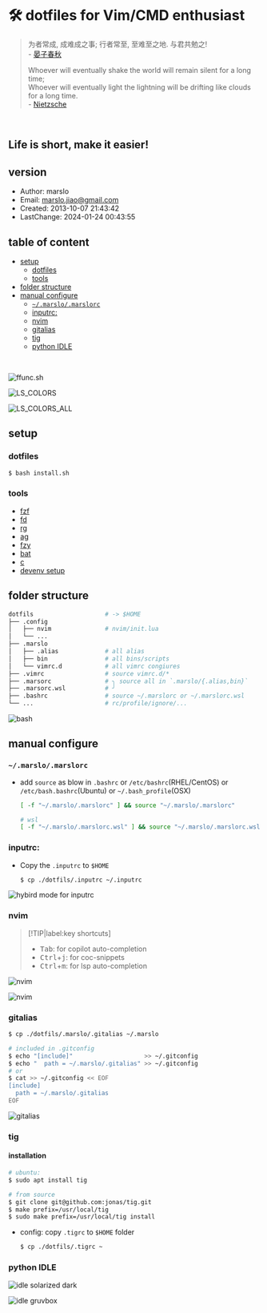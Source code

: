 🛠 dotfiles for Vim/CMD enthusiast
==========

>
> 为者常成, 成难成之事; 行者常至, 至难至之地. 与君共勉之! <br>
>                                           - [晏子春秋](https://web.archive.org/web/20061018194424/http://www.chinapage.com/big5/classic/yj0.htm)
>
>
> Whoever will eventually shake the world will remain silent for a long time;<br>
> Whoever will eventually light the lightning will be drifting like clouds for a long time.<br>
>                                           - [Nietzsche](https://www.aphorismen.de/zitat/5992)

<br>

Life is short, make it easier!
--------------

## version
- Author: marslo
- Email: marslo.jiao@gmail.com
- Created: 2013-10-07 21:43:42
- LastChange: 2024-01-24 00:43:55

## table of content
<!-- START doctoc generated TOC please keep comment here to allow auto update -->
<!-- DON'T EDIT THIS SECTION, INSTEAD RE-RUN doctoc TO UPDATE -->

- [setup](#setup)
  - [dotfiles](#dotfiles)
  - [tools](#tools)
- [folder structure](#folder-structure)
- [manual configure](#manual-configure)
  - [`~/.marslo/.marslorc`](#marslomarslorc)
  - [inputrc:](#inputrc)
  - [nvim](#nvim)
  - [gitalias](#gitalias)
  - [tig](#tig)
  - [python IDLE](#python-idle)

<!-- END doctoc generated TOC please keep comment here to allow auto update -->

<br>

![ffunc.sh](https://github.com/marslo/dotfiles/raw/assets/screenshots/ffunc.sh.gif)

![LS_COLORS](https://github.com/marslo/dotfiles/raw/assets/screenshots/LS_COLORS.png)

![LS_COLORS_ALL](https://github.com/marslo/dotfiles/raw/assets/screenshots/LS_COLORS_ALL.png)

## setup
### dotfiles
```bash
$ bash install.sh
```

### tools
- [fzf](https://marslo.github.io/ibook/devops/awesomeShell.html#fzf)
- [fd](https://marslo.github.io/ibook/devops/awesomeShell.html#fd)
- [rg](https://marslo.github.io/ibook/devops/awesomeShell.html#rg-the-faster-mg)
- [ag](https://marslo.github.io/ibook/devops/awesomeShell.html#ag-the-faster-mg)
- [fzy](https://marslo.github.io/ibook/devops/awesomeShell.html#fzy)
- [bat](https://marslo.github.io/ibook/devops/awesomeShell.html#bat)
- [c](https://marslo.github.io/ibook/devops/awesomeShell.html#c-bash-color)
- [devenv setup](https://marslo.github.io/ibook/linux/devenv.html)

## folder structure
```bash
dotfils                    # -> $HOME
├── .config
│   ├── nvim               # nvim/init.lua
│   └── ...
├── .marslo
│   ├── .alias             # all alias
│   ├── bin                # all bins/scripts
│   └── vimrc.d            # all vimrc congiures
├── .vimrc                 # source vimrc.d/*
├── .marsorc               # ╮ source all in `.marslo/{.alias,bin}`
├── .marsorc.wsl           # ╯
├── .bashrc                # source ~/.marslorc or ~/.marslorc.wsl
└── ...                    # rc/profile/ignore/...
```

![bash](https://github.com/marslo/dotfiles/raw/assets/screenshots/shell.png)

## manual configure
### `~/.marslo/.marslorc`
- add `source` as blow in `.bashrc` or `/etc/bashrc`(RHEL/CentOS) or `/etc/bash.bashrc`(Ubuntu) or `~/.bash_profile`(OSX)
  ```bash
  [ -f "~/.marslo/.marslorc" ] && source "~/.marslo/.marslorc"

  # wsl
  [ -f "~/.marslo/.marslorc.wsl" ] && source "~/.marslo/.marslorc.wsl"
  ```

### inputrc:
- Copy the `.inputrc` to `$HOME`
  ```bash
  $ cp ./dotfils/.inputrc ~/.inputrc
  ```

![hybird mode for inputrc](https://marslo.github.io/ibook/screenshot/shell/bash-bind-mode-string-cursor-shape.gif)

### nvim

> [!TIP|label:key shortcuts]
> - <kbd>Tab</kbd>: for copilot auto-completion
> - <kbd>Ctrl</kbd>+<kbd>j</kbd>: for coc-snippets
> - <kbd>Ctrl</kbd>+<kbd>m</kbd>: for lsp auto-completion

  ![nvim](https://github.com/marslo/ibook/raw/marslo/docs/screenshot/vim/nvim-coc-copilot-snippets.gif)

  ![nvim](https://github.com/marslo/dotfiles/raw/assets/screenshots/nvim-2.png)

### gitalias
```bash
$ cp ./dotfils/.marslo/.gitalias ~/.marslo

# included in .gitconfig
$ echo "[include]"                    >> ~/.gitconfig
$ echo "  path = ~/.marslo/.gitalias" >> ~/.gitconfig
# or
$ cat >> ~/.gitconfig << EOF
[include]
  path = ~/.marslo/.gitalias
EOF
```

![gitalias](https://github.com/marslo/dotfiles/raw/assets/screenshots/gitalias.gif)

### tig
#### installation
```bash
# ubuntu:
$ sudo apt install tig

# from source
$ git clone git@github.com:jonas/tig.git
$ make prefix=/usr/local/tig
$ sudo make prefix=/usr/local/tig install
```

- config: copy `.tigrc` to `$HOME` folder
  ```bash
  $ cp ./dotfils/.tigrc ~
  ```

### python IDLE

![idle solarized dark](https://github.com/marslo/dotfiles/raw/assets/screenshots/idle-solarized-dark.png)

![idle gruvbox](https://github.com/marslo/dotfiles/raw/assets/screenshots/idle-gruvbox.png)

